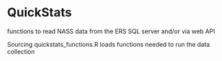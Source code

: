 # QuickStats
functions to read NASS data from the ERS SQL server and/or via web API

Sourcing quickstats_functions.R loads functions needed to run the data collection

